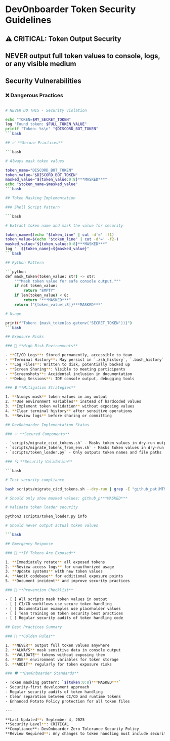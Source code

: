 # DevOnboarder Token Security Guidelines

## ⚠️ CRITICAL: Token Output Security

## NEVER output full token values to console, logs, or any visible medium

## Security Vulnerabilities

### ❌ **Dangerous Practices**

```bash

# NEVER DO THIS - Security violation

echo "TOKEN=$MY_SECRET_TOKEN"
log "Found token: $FULL_TOKEN_VALUE"
printf "Token: %s\n" "$DISCORD_BOT_TOKEN"
```bash

## ✅ **Secure Practices**

```bash

# Always mask token values

token_name="DISCORD_BOT_TOKEN"
token_value="$DISCORD_BOT_TOKEN"
masked_value="${token_value:0:8}***MASKED***"
echo "$token_name=$masked_value"
```bash

## Token Masking Implementation

### Shell Script Pattern

```bash

# Extract token name and mask the value for security

token_name=$(echo "$token_line" | cut -d'=' -f1)
token_value=$(echo "$token_line" | cut -d'=' -f2-)
masked_value="${token_value:0:8}***MASKED***"
log "  ${token_name}=${masked_value}"
```bash

## Python Pattern

```python
def mask_token(token_value: str) -> str:
    """Mask token value for safe console output."""
    if not token_value:
        return "EMPTY"
    if len(token_value) < 8:
        return "***MASKED***"
    return f"{token_value[:8]}***MASKED***"

# Usage

print(f"Token: {mask_token(os.getenv('SECRET_TOKEN'))}")
```bash

## Exposure Risks

### 🚨 **High Risk Environments**

- **CI/CD Logs**: Stored permanently, accessible to team
- **Terminal History**: May persist in `.zsh_history`, `.bash_history`
- **Log Files**: Written to disk, potentially backed up
- **Screen Sharing**: Visible to meeting participants
- **Screenshots**: Accidental inclusion in documentation
- **Debug Sessions**: IDE console output, debugging tools

### 🔒 **Mitigation Strategies**

1. **Always mask** token values in any output
2. **Use environment variables** instead of hardcoded values
3. **Implement token validation** without exposing values
4. **Clear terminal history** after sensitive operations
5. **Review logs** before sharing or committing

## DevOnboarder Implementation Status

### ✅ **Secured Components**

- `scripts/migrate_cicd_tokens.sh` - Masks token values in dry-run output
- `scripts/migrate_tokens_from_env.sh` - Masks token values in dry-run output
- `scripts/token_loader.py` - Only outputs token names and file paths

### 🔍 **Security Validation**

```bash

# Test security compliance

bash scripts/migrate_cicd_tokens.sh --dry-run | grep -E "github_pat|MTM5|CHANGE_ME"

# Should only show masked values: github_p***MASKED***

# Validate token loader security

python3 scripts/token_loader.py info

# Should never output actual token values

```bash

## Emergency Response

### 🚨 **If Tokens Are Exposed**

1. **Immediately rotate** all exposed tokens
2. **Review access logs** for unauthorized usage
3. **Update systems** with new token values
4. **Audit codebase** for additional exposure points
5. **Document incident** and improve security practices

### 📝 **Prevention Checklist**

- [ ] All scripts mask token values in output
- [ ] CI/CD workflows use secure token handling
- [ ] Documentation examples use placeholder values
- [ ] Team training on token security best practices
- [ ] Regular security audits of token handling code

## Best Practices Summary

### 🎯 **Golden Rules**

1. **NEVER** output full token values anywhere
2. **ALWAYS** mask sensitive data in console output
3. **VALIDATE** tokens without exposing them
4. **USE** environment variables for token storage
5. **AUDIT** regularly for token exposure risks

### 🛡️ **DevOnboarder Standards**

- Token masking pattern: `${token:0:8}***MASKED***`
- Security-first development approach
- Regular security audits of token handling
- Clear separation between CI/CD and runtime tokens
- Enhanced Potato Policy protection for all token files

---

**Last Updated**: September 4, 2025
**Security Level**: CRITICAL
**Compliance**: DevOnboarder Zero Tolerance Security Policy
**Review Required**: Any changes to token handling must include security review
